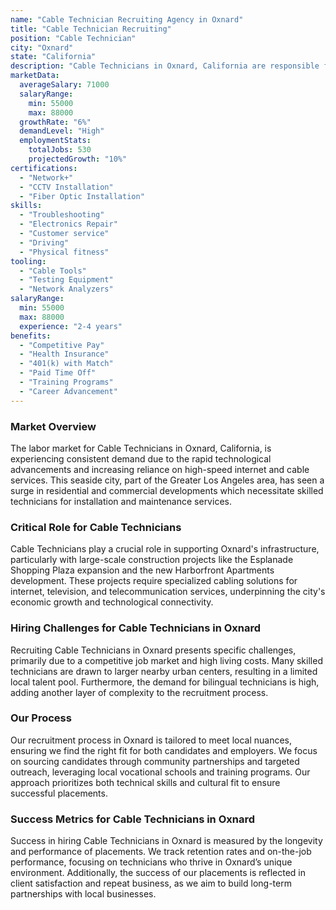```yaml
---
name: "Cable Technician Recruiting Agency in Oxnard"
title: "Cable Technician Recruiting"
position: "Cable Technician"
city: "Oxnard"
state: "California"
description: "Cable Technicians in Oxnard, California are responsible for installing, servicing, and maintaining cable television systems."
marketData:
  averageSalary: 71000
  salaryRange:
    min: 55000
    max: 88000
  growthRate: "6%"
  demandLevel: "High"
  employmentStats:
    totalJobs: 530
    projectedGrowth: "10%"
certifications:
  - "Network+"
  - "CCTV Installation"
  - "Fiber Optic Installation"
skills:
  - "Troubleshooting"
  - "Electronics Repair"
  - "Customer service"
  - "Driving"
  - "Physical fitness"
tooling:
  - "Cable Tools"
  - "Testing Equipment"
  - "Network Analyzers"
salaryRange:
  min: 55000
  max: 88000
  experience: "2-4 years"
benefits:
  - "Competitive Pay"
  - "Health Insurance"
  - "401(k) with Match"
  - "Paid Time Off"
  - "Training Programs"
  - "Career Advancement"
---
```


### Market Overview
The labor market for Cable Technicians in Oxnard, California, is experiencing consistent demand due to the rapid technological advancements and increasing reliance on high-speed internet and cable services. This seaside city, part of the Greater Los Angeles area, has seen a surge in residential and commercial developments which necessitate skilled technicians for installation and maintenance services.

### Critical Role for Cable Technicians
Cable Technicians play a crucial role in supporting Oxnard's infrastructure, particularly with large-scale construction projects like the Esplanade Shopping Plaza expansion and the new Harborfront Apartments development. These projects require specialized cabling solutions for internet, television, and telecommunication services, underpinning the city's economic growth and technological connectivity.

### Hiring Challenges for Cable Technicians in Oxnard
Recruiting Cable Technicians in Oxnard presents specific challenges, primarily due to a competitive job market and high living costs. Many skilled technicians are drawn to larger nearby urban centers, resulting in a limited local talent pool. Furthermore, the demand for bilingual technicians is high, adding another layer of complexity to the recruitment process.

### Our Process
Our recruitment process in Oxnard is tailored to meet local nuances, ensuring we find the right fit for both candidates and employers. We focus on sourcing candidates through community partnerships and targeted outreach, leveraging local vocational schools and training programs. Our approach prioritizes both technical skills and cultural fit to ensure successful placements.

### Success Metrics for Cable Technicians in Oxnard
Success in hiring Cable Technicians in Oxnard is measured by the longevity and performance of placements. We track retention rates and on-the-job performance, focusing on technicians who thrive in Oxnard’s unique environment. Additionally, the success of our placements is reflected in client satisfaction and repeat business, as we aim to build long-term partnerships with local businesses.